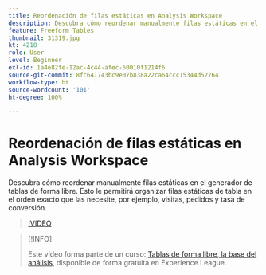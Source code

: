 ```yaml
---
title: Reordenación de filas estáticas en Analysis Workspace
description: Descubra cómo reordenar manualmente filas estáticas en el generador de tablas de forma libre. Esto le permitirá organizar filas estáticas de tabla en el orden exacto que las necesite, por ejemplo, visitas, pedidos y tasa de conversión.
feature: Freeform Tables
thumbnail: 31319.jpg
kt: 4218
role: User
level: Beginner
exl-id: 1a4e82fe-12ac-4c44-afec-60010f1214f6
source-git-commit: 8fc641743bc9e07b838a22ca64ccc15344d52764
workflow-type: ht
source-wordcount: '101'
ht-degree: 100%

---
```


# Reordenación de filas estáticas en Analysis Workspace

Descubra cómo reordenar manualmente filas estáticas en el generador de tablas de forma libre. Esto le permitirá organizar filas estáticas de tabla en el orden exacto que las necesite, por ejemplo, visitas, pedidos y tasa de conversión.

>[!VIDEO](https://video.tv.adobe.com/v/31319/?quality=12&learn=on)

>[!INFO]
>
> Este vídeo forma parte de un curso: [Tablas de forma libre, la base del análisis](https://experienceleague.adobe.com/?recommended=Analytics-U-1-2020.3&amp;lang=es), disponible de forma gratuita en Experience League.
